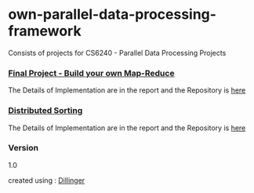 # own-parallel-data-processing-framework
Consists of projects for CS6240 - Parallel Data Processing Projects

### [Final Project - Build your own Map-Reduce](https://github.com/dixitk13/readmes.md/blob/master/CoolHadoop_Report.pdf)
The Details of Implementation are in the report and the Repository is [here](https://github.com/vedantnaik/MR_Project/tree/master/CoolHadoop)

### [Distributed Sorting](https://github.com/dixitk13/readmes.md/blob/master/DistributedEC2Sorting_Report.pdf)
The Details of Implementation are in the report and the Repository is [here](https://github.com/vedantnaik/MR_Project/tree/master/DistributedEC2Sorting)

### Version
1.0

created using : [Dillinger](http://dillinger.io/)
